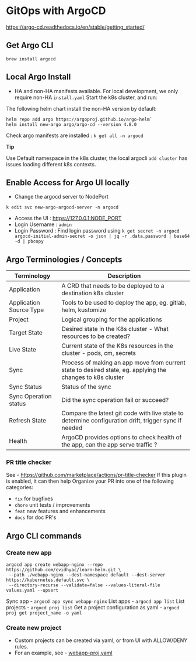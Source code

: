# GitOps with ArgoCD

https://argo-cd.readthedocs.io/en/stable/getting_started/

## Get Argo CLI

`brew install argocd`

## Local Argo Install

- HA and non-HA manifests available. For local development, we only require non-HA `install.yaml`
  Start the k8s cluster, and run:

The following helm chart install the non-HA version by default:

```shell
helm repo add argo https://argoproj.github.io/argo-helm`
helm install new-argo argo/argo-cd --version 4.8.0
```
Check argo manifests are installed : `k get all -n argocd`

**Tip**

Use Default namespace in the k8s cluster, the local argocli `add cluster` has issues loading
different k8s contexts.


## Enable Access for Argo UI locally

- Change the argocd server to NodePort

```shell
k edit svc new-argo-argocd-server -n argocd
```

- Access the UI : https://127.0.0.1:NODE_PORT
- Login Username : `admin`
- Login Password : Find login password using
  `k get secret -n argocd argocd-initial-admin-secret -o json | jq -r .data.password | base64 -d | pbcopy`

## Argo Terminologies / Concepts

| Terminology             | Description                                                                                                |
|-------------------------|------------------------------------------------------------------------------------------------------------|
| Application             | A CRD that needs to be deployed to a destination k8s cluster                                               |
| Application Source Type | Tools to be used to deploy the app, eg. gitlab, helm, kustomize                                            |
| Project                 | Logical grouping for the applications                                                                      |
| Target State            | Desired state in the K8s cluster - What resources to be created?                                           |
| Live State              | Current state of the K8s resources in the cluster - pods, cm, secrets                                      |
| Sync                    | Process of making an app move from current state to desired state, eg. applying the changes to k8s cluster |
| Sync Status             | Status of the sync                                                                                         |
| Sync Operation status   | Did the sync operation fail or succeed?                                                                    |
| Refresh State           | Compare the latest git code with live state to determine configuration drift, trigger sync if needed       |
| Health                  | ArgoCD provides options to check health of the app, can the app serve traffic ?                            |

### PR title checker

See - https://github.com/marketplace/actions/pr-title-checker
If this plugin is enabled, it can then help Organize your PR into one of the following categories:

- `fix` for bugfixes
- `chore` unit tests / improvements
- `feat` new features and enhancements
- `docs` for doc PR's

## Argo CLI commands

### Create new app

```shell
argocd app create webapp-nginx --repo https://github.com/cvidhyac/learn-helm.git \
 --path ./webapp-nginx --dest-namespace default --dest-server https://kubernetes.default.svc \
 --directory-recurse --validate=false --values-literal-file values.yaml --upsert
 ```

Sync app - `argocd app sync webapp-nginx`
List apps -  `argocd app list`
List projects - `argocd proj list`
Get a project configuration as yaml - `argocd proj get project_name -o yaml`

### Create new project

- Custom projects can be created via yaml, or from UI with ALLOW/DENY rules.
- For an example, see - [webapp-proj.yaml](./webapp-proj.yaml)